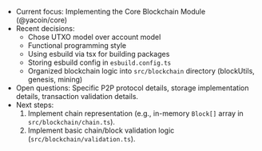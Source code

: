 - Current focus: Implementing the Core Blockchain Module (@yacoin/core)
- Recent decisions: 
  - Chose UTXO model over account model
  - Functional programming style
  - Using esbuild via tsx for building packages
  - Storing esbuild config in `esbuild.config.ts`
  - Organized blockchain logic into `src/blockchain` directory (blockUtils, genesis, mining)
- Open questions: Specific P2P protocol details, storage implementation details, transaction validation details.
- Next steps: 
  1. Implement chain representation (e.g., in-memory `Block[]` array in `src/blockchain/chain.ts`).
  2. Implement basic chain/block validation logic (`src/blockchain/validation.ts`). 